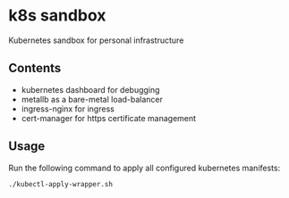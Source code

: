 k8s sandbox
===========
Kubernetes sandbox for personal infrastructure

Contents
--------
- kubernetes dashboard for debugging
- metallb as a bare-metal load-balancer
- ingress-nginx for ingress
- cert-manager for https certificate management

Usage
-----
Run the following command to apply all configured kubernetes manifests:

```
./kubectl-apply-wrapper.sh
```
